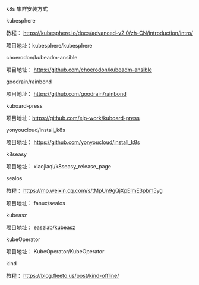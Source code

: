 k8s 集群安装方式

kubesphere

教程： https://kubesphere.io/docs/advanced-v2.0/zh-CN/introduction/intro/

项目地址：kubesphere/kubesphere

choerodon/kubeadm-ansible

项目地址： https://github.com/choerodon/kubeadm-ansible

goodrain/rainbond

项目地址： https://github.com/goodrain/rainbond

kuboard-press

项目地址：https://github.com/eip-work/kuboard-press

yonyoucloud/install_k8s

项目地址： https://github.com/yonyoucloud/install_k8s

k8seasy

项目地址： xiaojiaqi/k8seasy_release_page

sealos

教程： https://mp.weixin.qq.com/s/tMpUn9gQjXpEImE3pbm5yg

项目地址： fanux/sealos

kubeasz

项目地址： easzlab/kubeasz

kubeOperator

项目地址： KubeOperator/KubeOperator

kind

教程： https://blog.fleeto.us/post/kind-offline/



